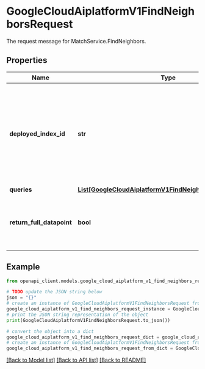 # GoogleCloudAiplatformV1FindNeighborsRequest

The request message for MatchService.FindNeighbors.

## Properties

Name | Type | Description | Notes
------------ | ------------- | ------------- | -------------
**deployed_index_id** | **str** | The ID of the DeployedIndex that will serve the request. This request is sent to a specific IndexEndpoint, as per the IndexEndpoint.network. That IndexEndpoint also has IndexEndpoint.deployed_indexes, and each such index has a DeployedIndex.id field. The value of the field below must equal one of the DeployedIndex.id fields of the IndexEndpoint that is being called for this request. | [optional] 
**queries** | [**List[GoogleCloudAiplatformV1FindNeighborsRequestQuery]**](GoogleCloudAiplatformV1FindNeighborsRequestQuery.md) | The list of queries. | [optional] 
**return_full_datapoint** | **bool** | If set to true, the full datapoints (including all vector values and restricts) of the nearest neighbors are returned. Note that returning full datapoint will significantly increase the latency and cost of the query. | [optional] 

## Example

```python
from openapi_client.models.google_cloud_aiplatform_v1_find_neighbors_request import GoogleCloudAiplatformV1FindNeighborsRequest

# TODO update the JSON string below
json = "{}"
# create an instance of GoogleCloudAiplatformV1FindNeighborsRequest from a JSON string
google_cloud_aiplatform_v1_find_neighbors_request_instance = GoogleCloudAiplatformV1FindNeighborsRequest.from_json(json)
# print the JSON string representation of the object
print(GoogleCloudAiplatformV1FindNeighborsRequest.to_json())

# convert the object into a dict
google_cloud_aiplatform_v1_find_neighbors_request_dict = google_cloud_aiplatform_v1_find_neighbors_request_instance.to_dict()
# create an instance of GoogleCloudAiplatformV1FindNeighborsRequest from a dict
google_cloud_aiplatform_v1_find_neighbors_request_from_dict = GoogleCloudAiplatformV1FindNeighborsRequest.from_dict(google_cloud_aiplatform_v1_find_neighbors_request_dict)
```
[[Back to Model list]](../README.md#documentation-for-models) [[Back to API list]](../README.md#documentation-for-api-endpoints) [[Back to README]](../README.md)


